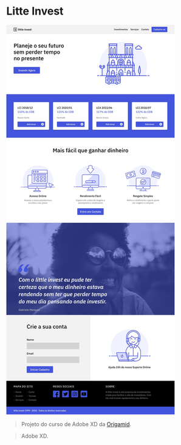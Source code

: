 # Litte Invest


![little invest](./home.jpg)

> Projeto do curso de Adobe XD da [Origamid](https://www.origamid.com).

> Adobe XD.


